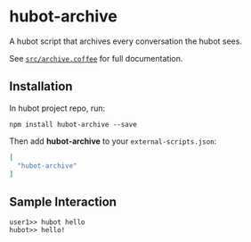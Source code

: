 # hubot-archive

A hubot script that archives every conversation the hubot sees.

See [`src/archive.coffee`](src/archive.coffee) for full documentation.

## Installation

In hubot project repo, run:

`npm install hubot-archive --save`

Then add **hubot-archive** to your `external-scripts.json`:

```json
[
  "hubot-archive"
]
```

## Sample Interaction

```
user1>> hubot hello
hubot>> hello!
```

